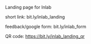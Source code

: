 Landing page for Inlab

short link: bit.ly/inlab_landing

feedback/google form: bit.ly/inlab_form

QR code: https://bit.ly/inlab_landing_qr
